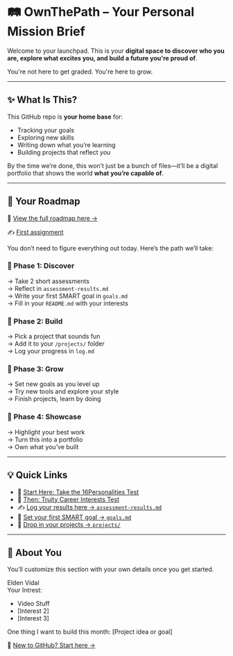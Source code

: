 # 🛤️ OwnThePath – Your Personal Mission Brief

Welcome to your launchpad. This is your **digital space to discover who you are, explore what excites you, and build a future you're proud of**.

You're not here to get graded. You're here to grow.

---

## ✨ What Is This?

This GitHub repo is **your home base** for:

- Tracking your goals
- Exploring new skills
- Writing down what you’re learning
- Building projects that reflect *you*

By the time we’re done, this won’t just be a bunch of files—it’ll be a digital portfolio that shows the world **what you’re capable of**.

---

## 🧭 Your Roadmap
📍 [View the full roadmap here →](./roadmap.md)

✍️ [First assignment](Assignments/Onboarding_Assignment_01.md)

You don’t need to figure everything out today. Here’s the path we’ll take:

### 🔹 Phase 1: Discover  
→ Take 2 short assessments  
→ Reflect in `assessment-results.md`  
→ Write your first SMART goal in `goals.md`  
→ Fill in your `README.md` with your interests

### 🔹 Phase 2: Build  
→ Pick a project that sounds fun  
→ Add it to your `/projects/` folder  
→ Log your progress in `log.md`

### 🔹 Phase 3: Grow  
→ Set new goals as you level up  
→ Try new tools and explore your style  
→ Finish projects, learn by doing

### 🔹 Phase 4: Showcase  
→ Highlight your best work  
→ Turn this into a portfolio  
→ Own what you’ve built

---

## 💡 Quick Links

- 🧠 [Start Here: Take the 16Personalities Test](https://www.16personalities.com)
- 🚀 [Then: Truity Career Interests Test](https://www.truity.com/test/holland-code-career-test)
- ✍️ [Log your results here → `assessment-results.md`](./assessment-results.md)
- 🎯 [Set your first SMART goal → `goals.md`](./goals.md)
- 🧱 [Drop in your projects → `projects/`](./projects)

---

## 🧠 About You

You’ll customize this section with your own details once you get started.

Elden Vidal  
Your Intrest:
- Video Stuff
- [Interest 2]
- [Interest 3]

One thing I want to build this month: [Project idea or goal]

🧠 [New to GitHub? Start here →](./what-is-github.md)
